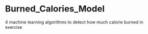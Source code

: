 # Burned_Calories_Model
4 machine learning algorithms to detect how much calorie burned in exercise

